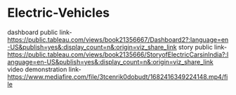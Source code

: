 # Electric-Vehicles

dashboard public link- https://public.tableau.com/views/book21356667/Dashboard2?:language=en-US&publish=yes&:display_count=n&:origin=viz_share_link
story public link- https://public.tableau.com/views/book2135666/StoryofElectricCarsinIndia?:language=en-US&publish=yes&:display_count=n&:origin=viz_share_link
video demonstration link- https://www.mediafire.com/file/3tcenrik0dobudt/1682416349224148.mp4/file
